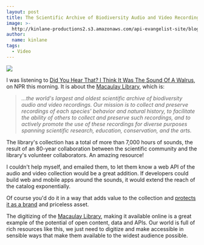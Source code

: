 ```yaml
---
layout: post
title: The Scientific Archive of Biodiversity Audio and Video Recordings Needs an API
image: >-
  http://kinlane-productions2.s3.amazonaws.com/api-evangelist-site/blog/The-Cornell-Lab-of-Ornithology-Macauay-Library.png
author:
  name: kinlane
tags:
  - Video
---
```

[![](https://s3.amazonaws.com/kinlane-productions2/api-evangelist/macaulay-library/The-Cornell-Lab-of-Ornithology-Macauay-Library.png)](http://macaulaylibrary.org/)

I was listening to [Did You Hear That? I Think It Was The Sound Of A Walrus](http://www.npr.org/2013/02/02/170849125/did-you-hear-that-i-think-it-was-the-sound-of-a-walrus), on NPR this morning. It is about the [Macaulay Library](http://macaulaylibrary.org/), which is:

> _...the world's largest and oldest scientific archive of biodiversity audio and video recordings. Our mission is to collect and preserve recordings of each species' behavior and natural history, to facilitate the ability of others to collect and preserve such recordings, and to actively promote the use of these recordings for diverse purposes spanning scientific research, education, conservation, and the arts._

The library's collection has a total of more than 7,000 hours of sounds, the result of an 80-year collaboration between the scientific community and the library's volunteer collaborators. An amazing resource!

I couldn't help myself, and emailed them, to let them know a web API of the audio and video collection would be a great addition. If developers could build web and mobile apps around the sounds, it would extend the reach of the catalog exponentially.

Of course you'd do it in a way that adds value to the collection and [protects it as a brand](/2013/01/29/protecting-your-brand-with-api-branding-guidelines/ "protect it as a brand") and priceless asset.

The digitizing of the [Macaulay Library](http://macaulaylibrary.org/), making it available online is a great example of the potential of open content, data and APIs. Our world is full of rich resources like this, we just need to digitize and make accessible in sensible ways that make them available to the widest audience possible.